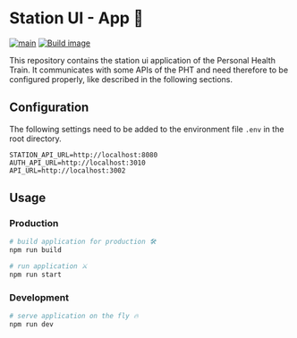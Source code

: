 # Station UI - App 🍭

[![main](https://github.com/PHT-Medic/station-ui/actions/workflows/main.yml/badge.svg)](https://github.com/PHT-Medic/station-ui/actions/workflows/main.yml)
[![Build image](https://github.com/PHT-Medic/station-ui/actions/workflows/build.yml/badge.svg)](https://github.com/PHT-Medic/station-ui/actions/workflows/build.yml)

This repository contains the station ui application of the Personal Health Train.
It communicates with some APIs of the PHT and need therefore to be configured properly, like described
in the following sections.

## Configuration
The following settings need to be added to the environment file `.env` in the root directory.
```
STATION_API_URL=http://localhost:8080
AUTH_API_URL=http://localhost:3010
API_URL=http://localhost:3002
```

## Usage

### Production

``` bash
# build application for production 🛠
npm run build

# run application ⚔
npm run start
```

### Development

``` bash
# serve application on the fly 🔥
npm run dev
````
